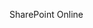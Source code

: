 <Token xmlns:xlink="http://www.w3.org/1999/xlink">SharePoint Online</Token>

<!--HONumber=Jul16_HO3-->


